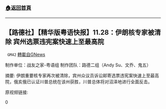 ###  [:house:返回首頁](https://github.com/ourhimalayas/txt)
---

## 【路德社】【精华版粤语快报】11.28：伊朗核专家被清除 宾州选票违宪案快速上至最高院
` GM42` [轉載自GNews](https://gnews.org/zh-hans/603371/)

制作单位：战友之家-粤语组
制作团队：路德二组（Andy Su、文乔、鬼五）



摘要:
伊朗重要核专家再次被清除，宾州众议员诉讼邮寄选票违宪案快速上至最高院，俄亥俄已认证川普总统在该州获胜，川普总体将对沼泽地进行全面反击。

原视频链接:



0
